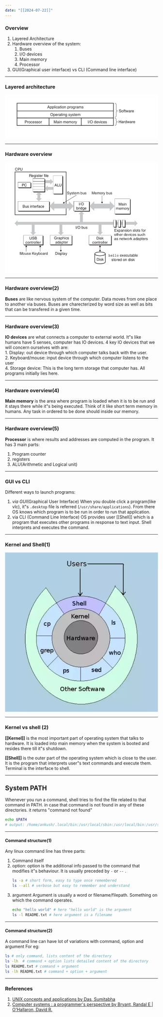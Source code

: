 ```yaml
---
date: "[[2024-07-22]]"
---
```


### Overview
1. Layered Architecture
2. Hardware overview of the system:  
	1. Buses  
	2. I/O devices  
	3. Main memory  
	4. Processor
4. GUI(Graphical user interface) vs CLI (Command line interface)

---
### Layered architecture

![Image](images/layered_architecture.png) 

---
### Hardware overview

![Layered architecture](images/hardware_organization.png)

---
### Hardware overview(2)

**Buses** are like nervous system of the computer. Data moves from one place to another via buses. Buses are charecterized by word size as well as bits that can be transfered in a given time.

---
### Hardware overview(3)

**IO devices** are what connects a computer to external world. It"s like humans have 5 senses, computer has IO devices. 4 key IO devices that we will concern ourselves with are:   
	1. Display: out device through which computer talks back with the user.  
	2. Keyboard/mouse: input device through which computer listens to the user  
	4. Storage device: This is the long term storage that computer has. All programs initially lies here.   

---

### Hardware overview(4)
**Main memory** is the area where program is loaded when it is to be run and it stays there while it"s being executed. Think of it like short term memory in humans. Any task in ordered to be done should inside our memory.

---
### Hardware overview(5)
**Processor** is where results and addresses are computed in the program. It has 3 main parts:  
1. Program counter  
2. registers   
3. ALU(Arithmetic and Logical unit)   

---
### GUI vs CLI
Different ways to launch programs:
1. *via GUI*(Graphical User Interface)
	When you double click a program(like vlc), it"s `.desktop` file is referred (`/usr/share/applications`). From there OS knows which program is to be run in order to run that application.
2. via CLI (Command Line Interface) 
	OS provides user [[Shell]] which is a program that executes other programs in response to text input. Shell interprets and executes the command.
---

### Kernel and Shell(1)

![Kernel shell](images/kernel_shell_hardware.png)

---
### Kernel vs shell (2)
**[[Kernel]]** 
is the most important part of operating system that talks to hardware. It is loaded into main memory when the system is booted and resides there till it"s shutdown. 

**[[Shell]]** is the outer part of the operating system which is close to the user. It is the program that  interprets user"s text commands and execute them. Terminal is the interface to shell.

---
## System PATH
Whenever you run a command, shell tries to find the file related to that command in PATH. in case that command is not found in any of these directories. it returns "command not found"
```bash
echo $PATH
# output: /home/ankush/.local/bin:/usr/local/sbin:/usr/local/bin:/usr/sbin:/usr/bin:/sbin:/bin:/usr/games:/usr/local/games:/snap/bin:/snap/bin:/home/ankush/workplace/myscripts 
```

---

#### Command structure(1)

Any linux command line has three parts:
1. Command itself
2. option:
	option is the additional info passed to the command that modifies it"s behaviour. It is usually preceded by `-` or `--` . 
	```bash
	ls -a # short form, easy to type once remembered
	ls --all # verbose but easy to remember and understand
	```
3. argument 
	 Argument is usually a word or filename/filepath. Something on which the command operates.
	```bash
	echo "hello world" # here "hello world" is the argument
	ls -l README.txt # here argument is a filename
	```

---
#### Command structure(2)
A command  line can have lot of variations with command, option and argument
For eg:
```bash
ls # only command, lists content of the directory
ls -lh  # command + option lists detailed content of the directory 
ls README.txt # command + argument 
ls -lh README.txt # command + option + argument
```

---
### References
1. [UNIX concepts and applications by Das, Sumitabha](https://opac.daiict.ac.in/cgi-bin/koha/opac-detail.pl?biblionumber=10722&query_desc=kw%2Cwrdl%3A%20Sumitabha%20Das)
2. [Computer systems : a programmer's perspective by Bryant, Randal E | O'Hallaron, David R.](https://opac.daiict.ac.in/cgi-bin/koha/opac-detail.pl?biblionumber=24990&query_desc=kw%2Cwrdl%3A%20Computer%20systems%20Programmers%20Perspective)